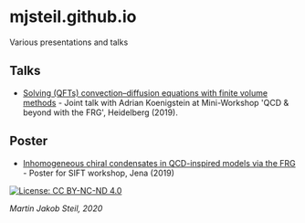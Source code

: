 # mjsteil.github.io
Various presentations and talks

## Talks
* [Solving (QFTs) convection–diffusion equations with finite volume methods](../talks/20190717-KT-Heidelberg_handout.pdf) - Joint talk with Adrian Koenigstein at Mini-Workshop 'QCD & beyond with the FRG', Heidelberg (2019).

## Poster
* [Inhomogeneous chiral condensates in QCD-inspired models via the FRG](../poster/20191105-SIFT_Workshop_Jena.pdf) - Poster for SIFT workshop, Jena (2019)

[![License: CC BY-NC-ND 4.0](https://i.creativecommons.org/l/by-nc-nd/4.0/88x31.png)](http://creativecommons.org/licenses/by-nc-nd/4.0/)

<i>Martin Jakob Steil, 2020</i>
